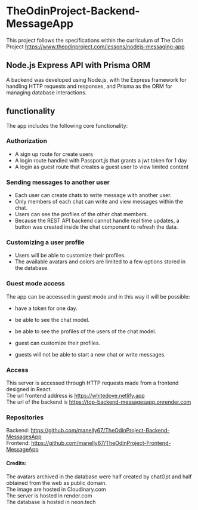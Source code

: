 # TheOdinProject-Backend-MessageApp

This project follows the specifications within the curriculum of The Odin Project 
https://www.theodinproject.com/lessons/nodejs-messaging-app


Node.js Express API with Prisma ORM
-----------------------------------

A backend was developed using Node.js, with the Express framework for handling HTTP requests and responses, and Prisma as the ORM for managing database interactions.

functionality
-------------
The app includes the following core functionality:

### Authorization ###

- A sign up route for create users
- A login route handled with Passport.js that grants a jwt token for 1 day
- A login as guest route that creates a guest user to view limited content

### Sending messages to another user ###

- Each user can create chats to write message with another user. 
- Only members of each chat can write and view messages within the chat.
- Users can see the profiles of the other chat members.
- Because the REST API backend cannot handle real time updates, a button was created inside the chat component to refresh the data.

### Customizing a user profile ###

- Users will be able to customize their profiles.
- The available avatars and colors are limited to a few options stored in the database.

### Guest mode access ###

The app can be accessed in guest mode and in this way it will be possible:
- have a token for one day.
- be able to see the chat model.
- be able to see the profiles of the users of the chat model.
- guest can customize their profiles.

- guests will not be able to start a new chat or write messages.

### Access ###

This server is accessed through HTTP requests made from a frontend designed in React.<br>
The url frontend address is https://whitedove.netlify.app
<br>
The url of the backend is https://top-backend-messagesapp.onrender.com 

### Repositories ###
Backend: https://github.com/manelly67/TheOdinProject-Backend-MessagesApp <br>
Frontend: https://github.com/manelly67/TheOdinProject-Frontend-MessageApp

#### Credits: ####
The avatars archived in the database were half created by chatGpt and half obtained from the web as public domain.
<br>
The image are hosted in Cloudinary.com
<br>
The server is hosted in render.com
<br>
The database is hosted in neon.tech
<br>